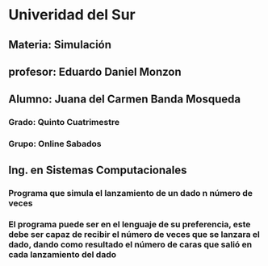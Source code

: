 # Univeridad del Sur
## Materia: Simulación
## profesor: Eduardo Daniel Monzon
## Alumno: Juana del Carmen Banda Mosqueda
### Grado: Quinto Cuatrimestre
### Grupo: Online Sabados
## Ing. en Sistemas Computacionales
### Programa que simula el lanzamiento de un dado n número de veces

### El programa puede ser en el lenguaje de su preferencia, este debe ser capaz de recibir el número de veces que se lanzara el dado, dando como resultado el número de caras que salió en cada lanzamiento del dado
